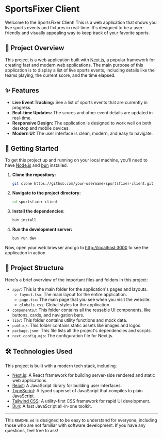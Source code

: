 # SportsFixer Client

Welcome to the SportsFixer Client! This is a web application that shows you live sports events and fixtures in real-time. It's designed to be a user-friendly and visually appealing way to keep track of your favorite sports.

## 🚀 Project Overview

This project is a web application built with [Next.js](https://nextjs.org/), a popular framework for creating fast and modern web applications. The main purpose of this application is to display a list of live sports events, including details like the teams playing, the current score, and the time elapsed.

## ✨ Features

*   **Live Event Tracking:** See a list of sports events that are currently in progress.
*   **Real-time Updates:** The scores and other event details are updated in real-time.
*   **Responsive Design:** The application is designed to work well on both desktop and mobile devices.
*   **Modern UI:** The user interface is clean, modern, and easy to navigate.

## 🏁 Getting Started

To get this project up and running on your local machine, you'll need to have [Node.js](https://nodejs.org/) and [bun](https://bun.sh/) installed.

1.  **Clone the repository:**
    ```bash
    git clone https://github.com/your-username/sportsfixer-client.git
    ```
2.  **Navigate to the project directory:**
    ```bash
    cd sportsfixer-client
    ```
    
3.  **Install the dependencies:**
    ```bash
    bun install
    ```
    
4.  **Run the development server:**
    ```bash
    bun run dev
    ```

Now, open your web browser and go to [http://localhost:3000](http://localhost:3000) to see the application in action.

## 📂 Project Structure

Here's a brief overview of the important files and folders in this project:

*   `app/`: This is the main folder for the application's pages and layouts.
    *   `layout.tsx`: The main layout for the entire application.
    *   `page.tsx`: The main page that you see when you visit the website.
    *   `globals.css`: Global styles for the application.
*   `components/`: This folder contains all the reusable UI components, like buttons, cards, and navigation bars.
*   `lib/`: This folder contains utility functions and mock data.
*   `public/`: This folder contains static assets like images and logos.
*   `package.json`: This file lists all the project's dependencies and scripts.
*   `next.config.mjs`: The configuration file for Next.js.

## 🛠️ Technologies Used

This project is built with a modern tech stack, including:

*   [Next.js](https://nextjs.org/): A React framework for building server-side rendered and static web applications.
*   [React](https://reactjs.org/): A JavaScript library for building user interfaces.
*   [TypeScript](https://www.typescriptlang.org/): A typed superset of JavaScript that compiles to plain JavaScript.
*   [Tailwind CSS](https://tailwindcss.com/): A utility-first CSS framework for rapid UI development.
*   [Bun](https://bun.sh/): A fast JavaScript all-in-one toolkit.

---

This `README.md` is designed to be easy to understand for everyone, including those who are not familiar with software development. If you have any questions, feel free to ask!